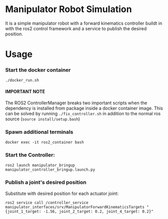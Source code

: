 # Manipulator Robot Simulation
It is a simple manipulator robot with a forward kinematics controller buildt in with the ros2 control framework and a service to publish the desired position.


# Usage
### Start the docker container
```
./docker_run.sh
```
#### IMPORTANT NOTE
The ROS2 ControllerManager breaks two important scripts when the dependency is installed from package inside a docker container image. This can be solved by running ```./fix_controller.sh``` in addition to the normal ros source (```source install/setup.bash```)

### Spawn additional terminals
```
docker exec -it ros2_container bash
```
### Start the Controller:
```
ros2 launch manipulator_bringup manipulator_controller_bringup.launch.py 

```
### Publish a joint's desired position
Substitute with desired position for each actuator joint:
```
ros2 service call /controller_service manipulator_interfaces/srv/ManipulatorForwardKinematicsTargets "{joint_1_target: -1.56, joint_2_target: 0.2, joint_4_target: 0.2}"
```
